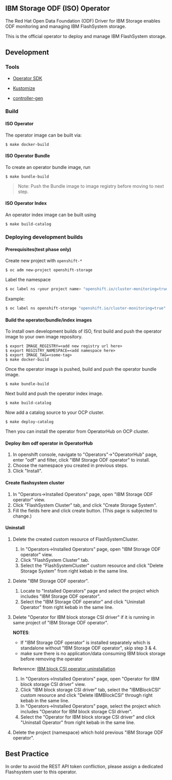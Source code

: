 ## IBM Storage ODF (ISO) Operator

The Red Hat Open Data Foundation (ODF) Driver for IBM Storage enables ODF monitoring
and managing IBM FlashSystem storage.

This is the official operator to deploy and manage IBM FlashSystem storage.

## Development

### Tools

- [Operator SDK](https://github.com/operator-framework/operator-sdk)

- [Kustomize](https://github.com/kubernetes-sigs/kustomize)

- [controller-gen](https://github.com/kubernetes-sigs/controller-tools)

### Build

#### ISO Operator

The operator image can be built via:

```
$ make docker-build
```

#### ISO Operator Bundle

To create an operator bundle image, run

```
$ make bundle-build
```

> Note: Push the Bundle image to image registry before moving to next step.

#### ISO Operator Index

An operator index image can be built using

```
$ make build-catalog
```

### Deploying development builds

#### Prerequisites(test phase only)

Create new project with `openshift-*`

```
$ oc adm new-project openshift-storage
```

Label the namespace

```bash
$ oc label ns <your project name> "openshift.io/cluster-monitoring=true"
```

Example:

```bash
$ oc label ns openshift-storage "openshift.io/cluster-monitoring=true"
```

#### Build the operator/bundle/index images

To install own development builds of ISO, first build and push the operator image to your own image repository.

```
$ export IMAGE_REGISTRY=<add new registry url here>
$ export REGISTRY_NAMESPACE=<add namespace here>
$ export IMAGE_TAG=<some-tag>
$ make docker-build
```

Once the operator image is pushed, build and push the operator bundle image.

```
$ make bundle-build
```

Next build and push the operator index image.

```
$ make build-catalog
```

Now add a catalog source to your OCP cluster.

```
$ make deploy-catalog
```

Then you can install the operator from OperatorHub on OCP cluster.

#### Deploy ibm odf operator in OperatorHub

1. In openshift console, navigate to "Operators"->"OperatorHub" page, enter "odf" and filter, click "IBM Storage ODF operator" to install.
2. Choose the namespace you created in previous steps. 
3. Click "Install".

#### Create flashsystem cluster

1. In "Operators->Installed Operators" page, open "IBM Storage ODF operator" view.
2. Click "FlashSystem Cluster" tab, and click "Create Storage System".
3. Fill the fields here and click create button.  (This page is subjected to change.)

#### Uninstall

1. Delete the created custom resource of FlashSystemCluster.

   1. In "Operators->Installed Operators" page, open "IBM Storage ODF operator" view.
   2. Click "FlashSystem Cluster" tab.
   3. Select the "FlashSystemCluster" custom resource and click "Delete Storage System" from right kebab in the same line.

2. Delete "IBM Storage ODF operator".

   1. Locate to "Installed Operators" page and select the project which includes "IBM Storage ODF operator".
   2. Select the "IBM Storage ODF operator" and click "Uninstall Operator" from right kebab in the same line.

3. Delete "Operator for IBM block storage CSI driver" if it is running in same project of "IBM Storage ODF operator".

   **NOTES**:
   - If "IBM Storage ODF operator" is installed separately which is standalone without "IBM Storage ODF operator", skip step 3 & 4.
   - make sure there is no application/data consuming IBM block storage before removing the operator

   Reference: [IBM block CSI operator uninstallation](https://github.com/IBM/ibm-block-csi-operator#uninstalling)

   1. In "Operators->Installed Operators" page, open "Operator for IBM block storage CSI driver" view.
   2. Click "IBM block storage CSI driver" tab, select the "IBMBlockCSI" custom resource and click "Delete IBMBlockCSI" through right kebab in the same line.
   3. In "Operators->Installed Operators" page, select the project which includes "Operator for IBM block storage CSI driver".
   4. Select the "Operator for IBM block storage CSI driver" and click "Uninstall Operator" from right kebab in the same line.

4. Delete the project (namespace) which hold previous "IBM Storage ODF operator".

## Best Practice

In order to avoid the REST API token confliction, please assign a dedicated Flashsystem user to this operator.
